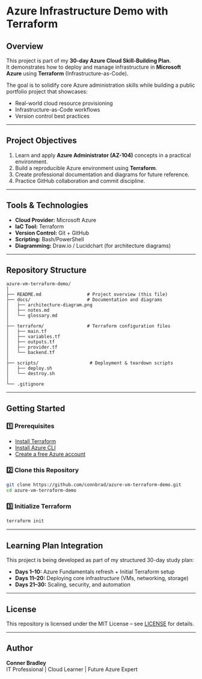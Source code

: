 # Azure Infrastructure Demo with Terraform

## Overview
This project is part of my **30-day Azure Cloud Skill-Building Plan**.  
It demonstrates how to deploy and manage infrastructure in **Microsoft Azure** using **Terraform** (Infrastructure-as-Code).

The goal is to solidify core Azure administration skills while building a public portfolio project that showcases:
- Real-world cloud resource provisioning
- Infrastructure-as-Code workflows
- Version control best practices

---

## Project Objectives
1. Learn and apply **Azure Administrator (AZ-104)** concepts in a practical environment.
2. Build a reproducible Azure environment using **Terraform**.
3. Create professional documentation and diagrams for future reference.
4. Practice GitHub collaboration and commit discipline.

---

## Tools & Technologies
- **Cloud Provider:** Microsoft Azure
- **IaC Tool:** Terraform
- **Version Control:** Git + GitHub
- **Scripting:** Bash/PowerShell
- **Diagramming:** Draw.io / Lucidchart (for architecture diagrams)

---

## Repository Structure
```
azure-vm-terraform-demo/
│
├── README.md                 # Project overview (this file)
├── docs/                     # Documentation and diagrams
│   ├── architecture-diagram.png
│   ├── notes.md
│   └── glossary.md
│
├── terraform/                # Terraform configuration files
│   ├── main.tf
│   ├── variables.tf
│   ├── outputs.tf
│   ├── provider.tf
│   └── backend.tf
│
├── scripts/                   # Deployment & teardown scripts
│   ├── deploy.sh
│   └── destroy.sh
│
└── .gitignore
```

---

## Getting Started

### 1️⃣ Prerequisites
- [Install Terraform](https://developer.hashicorp.com/terraform/downloads)
- [Install Azure CLI](https://learn.microsoft.com/en-us/cli/azure/install-azure-cli)
- [Create a free Azure account](https://azure.microsoft.com/free/)

### 2️⃣ Clone this Repository
```bash
git clone https://github.com/connbrad/azure-vm-terraform-demo.git
cd azure-vm-terraform-demo
```

### 3️⃣ Initialize Terraform
```bash
terraform init
```

---

## Learning Plan Integration
This project is being developed as part of my structured 30-day study plan:
- **Days 1–10:** Azure Fundamentals refresh + Initial Terraform setup
- **Days 11–20:** Deploying core infrastructure (VMs, networking, storage)
- **Days 21–30:** Scaling, security, and automation

---

## License
This repository is licensed under the MIT License – see [LICENSE](LICENSE.txt) for details.

---

## Author
**Conner Bradley**  
IT Professional | Cloud Learner | Future Azure Expert  
